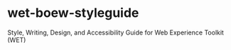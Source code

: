 wet-boew-styleguide
======================

Style, Writing, Design, and Accessibility Guide for Web Experience Toolkit (WET)

